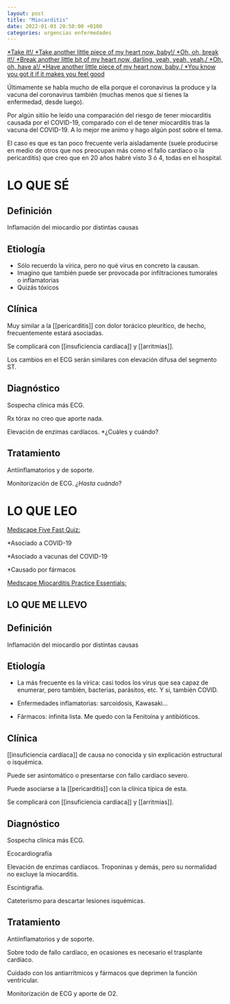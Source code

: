 ```yaml
---
layout: post
title: "Miocarditis"
date: 2022-01-03 20:50:00 +0100
categories: urgencias enfermedades
---
```



[*Take it!/
*Take another little piece of my heart now, baby!/
*Oh, oh, break it!/
*Break another little bit of my heart now, darling, yeah, yeah, yeah./
*Oh, oh, have a!/
*Have another little piece of my heart now, baby,/
*You know you got it if it makes you feel good
](https://youtu.be/SCngPse1iiI)

Últimamente se habla mucho de ella porque el coronavirus la produce y la vacuna del coronavirus también (muchas menos que si tienes la enfermedad, desde luego).

Por algún sitiio he leído una comparación del riesgo de tener miocarditis causada por el COVID-19, comparado con el de tener miocarditis tras la vacuna del COVID-19.
A lo mejor me animo y hago algún post sobre el tema.

El caso es que es tan poco frecuente verla aisladamente (suele producirse en medio de otros que nos preocupan más como el fallo cardíaco o la pericarditis)
que creo que en 20 años habré visto 3 ó 4, todas en el hospital.

<!--more-->

# LO QUE SÉ

## Definición

Inflamación del miocardio por distintas causas

## Etiología

* Sólo recuerdo la vírica, pero no qué virus en concreto la causan.
* Imagino que también puede ser provocada por infiltraciones tumorales o inflamatorias
* Quizás tóxicos

## Clínica

Muy similar a la [[pericarditis]] con dolor torácico pleurítico, de hecho, frecuentemente estará asociadas.

Se complicará con [[insuficiencia cardíaca]] y [[arritmias]].

Los cambios en el ECG serán similares con elevación difusa del segmento ST. 

## Diagnóstico

Sospecha clínica más ECG.

Rx tórax no creo que aporte nada.

Elevación de enzimas cardíacos. *¿Cuáles y cuándo?

## Tratamiento

Antiinflamatorios y de soporte.

Monitorización de ECG. *¿Hasta cuándo*?

# LO QUE LEO

[Medscape Five Fast Quiz:](https://reference.medscape.com/viewarticle/964215?uac=28408PJ&faf=1&sso=true&impID=3874485&src=wnl_fastquiz_220102_mscpref)

*Asociado a COVID-19

*Asociado a vacunas del COVID-19

*Causado por fármacos

[Medscape Miocarditis Practice Essentials:](https://emedicine.medscape.com/article/156330-overview#a1)

## LO QUE ME LLEVO

## Definición

Inflamación del miocardio por distintas causas

## Etiología

* La más frecuente es la vírica: casi todos los virus que sea capaz de enumerar, pero también, bacterias, parásitos, etc. Y sí, también COVID.

* Enfermedades inflamatorias: sarcoidosis, Kawasaki...

* Fármacos: infinita lista. Me quedo con la Fenitoína y antibióticos.

## Clínica

[[insuficiencia cardíaca]] de causa no conocida y sin explicación estructural o isquémica. 

Puede ser asintomático o presentarse con fallo cardíaco severo.

Puede asociarse a la [[pericarditis]] con la clínica típica de esta.

Se complicará con [[insuficiencia cardíaca]] y [[arritmias]].



## Diagnóstico

Sospecha clínica más ECG.

Ecocardiografía

Elevación de enzimas cardíacos. Troponinas y demás, pero su normalidad no excluye la miocarditis.

Escintigrafia.

Cateterismo para descartar lesiones isquémicas.

## Tratamiento

Antiinflamatorios y de soporte. 

Sobre todo de fallo cardíaco, en ocasiones es necesario el trasplante cardíaco.

Cuidado con los antiarrítmicos y fármacos que deprimen la función ventricular.

Monitorización de ECG y aporte de O2.
